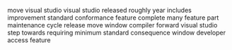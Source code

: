 move visual studio visual studio released roughly year includes improvement standard conformance feature complete many feature part maintenance cycle release move window compiler forward visual studio step towards requiring minimum standard consequence window developer access feature